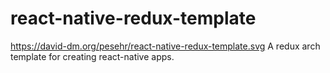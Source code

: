 # react-native-redux-template
https://david-dm.org/pesehr/react-native-redux-template.svg
A redux arch template for creating react-native apps.

